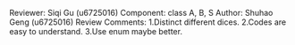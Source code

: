 Reviewer: Siqi Gu (u6725016)
Component: class A, B, S
Author: Shuhao Geng (u6725016)
Review Comments:
1.Distinct different dices.
2.Codes are easy to understand.
3.Use enum maybe better.
